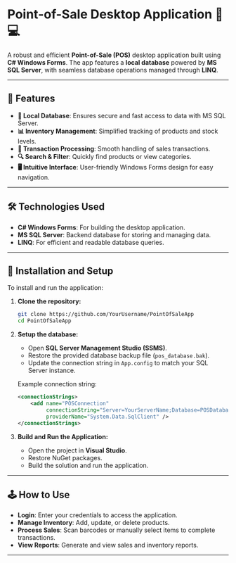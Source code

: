 # Point-of-Sale Desktop Application 🛒💻

A robust and efficient **Point-of-Sale (POS)** desktop application built using **C# Windows Forms**. The app features a **local database** powered by **MS SQL Server**, with seamless database operations managed through **LINQ**.

---

## 🎯 Features

- **💾 Local Database**: Ensures secure and fast access to data with MS SQL Server.
- **📊 Inventory Management**: Simplified tracking of products and stock levels.
- **💸 Transaction Processing**: Smooth handling of sales transactions.
- **🔍 Search & Filter**: Quickly find products or view categories.
- **🖥️ Intuitive Interface**: User-friendly Windows Forms design for easy navigation.

---

## 🛠️ Technologies Used

- **C# Windows Forms**: For building the desktop application.
- **MS SQL Server**: Backend database for storing and managing data.
- **LINQ**: For efficient and readable database queries.

---

## 🚀 Installation and Setup

To install and run the application:

1. **Clone the repository:**
   ```bash
   git clone https://github.com/YourUsername/PointOfSaleApp
   cd PointOfSaleApp
   ```

2. **Setup the database:**
   - Open **SQL Server Management Studio (SSMS)**.
   - Restore the provided database backup file (`pos_database.bak`).
   - Update the connection string in `App.config` to match your SQL Server instance.

   Example connection string:
   ```xml
   <connectionStrings>
       <add name="POSConnection"
            connectionString="Server=YourServerName;Database=POSDatabase;Trusted_Connection=True;"
            providerName="System.Data.SqlClient" />
   </connectionStrings>
   ```

3. **Build and Run the Application:**
   - Open the project in **Visual Studio**.
   - Restore NuGet packages.
   - Build the solution and run the application.

---

## 🕹️ How to Use

- **Login**: Enter your credentials to access the application.
- **Manage Inventory**: Add, update, or delete products.
- **Process Sales**: Scan barcodes or manually select items to complete transactions.
- **View Reports**: Generate and view sales and inventory reports.

---
